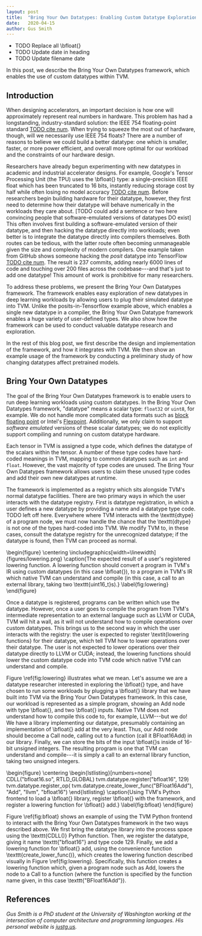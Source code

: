```yaml
---
layout: post
title:  "Bring Your Own Datatypes: Enabling Custom Datatype Exploration in TVM"
date:   2020-04-15
author: Gus Smith
---
```

- TODO Replace all \bfloat{}
- TODO Update date in heading
- TODO Update filename date

In this post, we describe the Bring Your Own Datatypes framework, which enables the use of custom datatypes within TVM.

## Introduction

When designing accelerators, an important decision is how one will approximately represent real numbers in hardware.
This problem has had a longstanding, industry-standard solution: the IEEE 754 floating-point standard [TODO cite num][ieee754].
When trying to squeeze the most out of hardware, though, will we necessarily use IEEE 754 floats?
There are a number of reasons to believe we could build a better datatype: one which is smaller, faster, or more power efficient, and overall more optimal for our workload and the constraints of our hardware design.

Researchers have already begun experimenting with new datatypes in academic and industrial accelerator designs.
For example, Google's Tensor Processing Unit (the TPU) uses the \bfloat{} type: a single-precision IEEE float which has been truncated to 16 bits, instantly reducing storage cost by half while often losing no model accuracy [TODO cite num][jouppi2017datacenter].
Before researchers begin building hardware for their datatype, however, they first need to determine how their datatype will behave numerically in the workloads they care about.
[TODO could add a sentence or two here convincing people that software-emulated versions of datatypes DO exist]
This often involves first building a software-emulated version of their datatype, and then hacking the datatype directly into workloads;
even better is to integrate the datatype directly into compilers themselves.
Both routes can be tedious, with the latter route often becoming unmanageable given the size and complexity of modern compilers.
One example taken from GitHub shows someone hacking the *posit* datatype into TensorFlow [TODO cite num][posittensorflow].
The result is 237 commits, adding nearly 6000 lines of code and touching over 200 files across the codebase---and that's just to add one datatype!
This amount of work is prohibitive for many researchers.

To address these problems, we present the Bring Your Own Datatypes framework.
The framework enables easy exploration of new datatypes in deep learning workloads by allowing users to plug their simulated datatype into TVM.
Unlike the posits-in-Tensorflow example above, which enables a single new datatype in a compiler, the Bring Your Own Datatype framework enables a huge variety of user-defined types.
We also show how the framework can be used to conduct valuable datatype research and exploration.

In the rest of this blog post, we first describe the design and implementation of the framework, and how it integrates with TVM.
We then show an example usage of the framework by conducting a preliminary study of how changing datatypes affect pretrained models.

## Bring Your Own Datatypes

The goal of the Bring Your Own Datatypes framework
  is to enable users to run deep learning workloads
  using custom datatypes.
In the Bring Your Own Datatypes framework,
  "datatype" means a scalar type:
  `float32`
  or `uint8`, for example.
We do not handle more complicated data formats
  such as [block floating point](https://en.wikipedia.org/wiki/Block_floating_point)
  or Intel's [Flexpoint](https://www.intel.com/content/www/us/en/artificial-intelligence/posts/flexpoint-numerical-innovation-underlying-intel-nervana-neural-network-processor.html).
Additionally,
  we only claim to support
  *software emulated* versions of these scalar datatypes;
  we do not explicitly support compiling and running on custom datatype hardware.


Each tensor in TVM
  is assigned a type code,
  which defines the datatype of the scalars
  within the tensor.
A number of these type codes
  have hard-coded meanings in TVM,
  mapping to common datatypes
  such as `int` and `float`.
However,
  the vast majority of type codes
  are unused.
The Bring Your Own Datatypes framework
  allows users to 
  claim these unused type codes
  and add their own new datatypes
  at runtime.

The framework is implemented as
  a registry 
  which sits alongside
  TVM's normal datatype facilities.
There are two primary ways
  in which the user interacts with
  the datatype registry.
First is datatype registration,
  in which a user defines
  a new datatype
  by providing a name and a datatype type code.
TODO left off here.
Everywhere where TVM interacts with the \texttt{dtype} of a program node, we must now handle the chance that the \texttt{dtype} is not one of the types hard-coded into TVM.
We modify TVM to, in these cases, consult the datatype registry for the unrecognized datatype;
if the datatype is found, then TVM can proceed as normal.


\begin{figure}
    \centering
    \includegraphics[width=\linewidth]{figures/lowering.png}
    \caption{The expected result of a user's registered lowering function. A lowering function should convert a program in TVM's IR using custom datatypes (in this case \bfloat{}), to a program in TVM's IR which native TVM can understand and compile (in this case, a call to an external library, taking two \texttt{uint16\_t}s).}
    \label{fig:lowering}
\end{figure}

Once a datatype is registered, programs can be written which use the datatype.
However, once a user goes to compile the program from TVM's intermediate representation to an external language such as LLVM or CUDA, TVM will hit a wall, as it will not understand how to compile operations over custom datatypes.
This brings us to the second way in which the user interacts with the registry:
the user is expected to register \textit{lowering functions} for their datatype, which tell TVM how to lower operations over their datatype.
The user is not expected to lower operations over their datatype directly to LLVM or CUDA;
instead, the lowering functions should lower the custom datatype code into TVM code which native TVM can understand and compile.


Figure \ref{fig:lowering} illustrates what we mean.
Let's assume we are a datatype researcher interested in exploring the \bfloat{} type, and have chosen to run some workloads by plugging a \bfloat{} library that we have built into TVM via the Bring Your Own Datatypes framework.
In this case, our workload is represented as a simple program, showing an Add node with type \bfloat{}, and two \bfloat{} inputs.
Native TVM does not understand how to compile this code to, for example, LLVM---but we do!
We have a library implementing our datatype, presumably containing an implementation of \bfloat{} add at the very least.
Thus, our Add node should become a Call node, calling out to a function (call it BFloat16Add) in our library.
Finally, we can store the bits of the input \bfloat{}s inside of 16-bit unsigned integers.
The resulting program is one that TVM can understand and compile---it is simply a call to an external library function, taking two unsigned integers.

\begin{figure}
    \centering
    \begin{lstlisting}[numbers=none]
CDLL("bfloat16.so", RTLD_GLOBAL)
tvm.datatype.register("bfloat16", 129)
tvm.datatype.register_op(
    tvm.datatype.create_lower_func("BFloat16Add"),
    "Add", "llvm", "bfloat16")
    \end{lstlisting}
    \caption{Using TVM's Python frontend to load a \bfloat{} library, register \bfloat{} with the framework, and register a lowering function for \bfloat{} add.}
    \label{fig:bfloat}
\end{figure}

Figure \ref{fig:bfloat} shows an example of using the TVM Python frontend to interact with the Bring Your Own Datatypes framework in the two ways described above.
We first bring the datatype library into the process space using the \texttt{CDLL()} Python function.
Then, we register the datatype, giving it name \texttt{"bfloat16"} and type code 129.
Finally, we add a lowering function for \bfloat{} add, using the convenience function \texttt{create\_lower\_func()}, which creates the lowering function described visually in Figure \ref{fig:lowering}.
Specifically, this function creates a lowering function which, given a program node such as Add, lowers the node to a Call to a function (where the function is specified by the function name given, in this case \texttt{"BFloat16Add"}).


## References
[ieee754]: TODO
[jouppi2017datacenter]: TODO
[posittensorflow]: TODO

*Gus Smith is a PhD student at the University of Washington working at the intersection of computer architecture and programming languages. His personal website is [justg.us](https://justg.us).*
